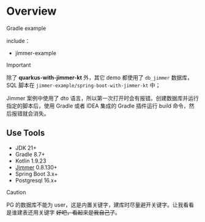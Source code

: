 # Overview

Gradle example

include：

- jimmer-example

> [!IMPORTANT]
> 除了 **quarkus-with-jimmer-kt** 外，其它 demo 都使用了 `db_jimmer` 数据库，SQL
> 脚本在 `jimmer-example/spring-boot-with-jimmer-kt` 中；
>
> Jimmer 案例中使用了 dto 语言，所以第一次打开时会有报错。创建数据库并运行指定的脚本后，使用 Gradle 或者 IDEA 集成的 Gradle
> 插件运行 build 命令，然后报错就会消失。

## Use Tools

- JDK 21+
- Gradle 8.7+
- Kotlin 1.9.23
- [Jimmer](https://babyfish-ct.github.io/jimmer-doc/zh/) 0.8.130+
- Spring Boot 3.x+
- Postgresql 16.x+

> [!CAUTION]
> PG 的数据库不能为 user，这是内置关键字，建库时尽量避开关键字。让我看看是谁建表还用关键字 ~~好吧，看起来是我自己了~~。
